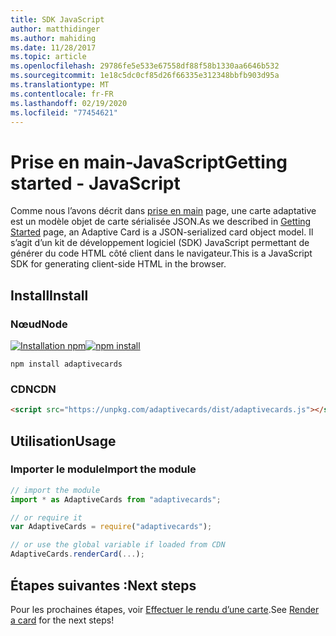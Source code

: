 ```yaml
---
title: SDK JavaScript
author: matthidinger
ms.author: mahiding
ms.date: 11/28/2017
ms.topic: article
ms.openlocfilehash: 29786fe5e533e67558df88f58b1330aa6646b532
ms.sourcegitcommit: 1e18c5dc0cf85d26f66335e312348bbfb903d95a
ms.translationtype: MT
ms.contentlocale: fr-FR
ms.lasthandoff: 02/19/2020
ms.locfileid: "77454621"
---
```

# <a name="getting-started---javascript"></a><span data-ttu-id="1134e-102">Prise en main-JavaScript</span><span class="sxs-lookup"><span data-stu-id="1134e-102">Getting started - JavaScript</span></span>

<span data-ttu-id="1134e-103">Comme nous l’avons décrit dans [prise en main](../../../authoring-cards/getting-started.md) page, une carte adaptative est un modèle objet de carte sérialisée JSON.</span><span class="sxs-lookup"><span data-stu-id="1134e-103">As we described in [Getting Started](../../../authoring-cards/getting-started.md) page, an Adaptive Card is a JSON-serialized card object model.</span></span> <span data-ttu-id="1134e-104">Il s’agit d’un kit de développement logiciel (SDK) JavaScript permettant de générer du code HTML côté client dans le navigateur.</span><span class="sxs-lookup"><span data-stu-id="1134e-104">This is a JavaScript SDK for generating client-side HTML in the browser.</span></span>

## <a name="install"></a><span data-ttu-id="1134e-105">Install</span><span class="sxs-lookup"><span data-stu-id="1134e-105">Install</span></span>

### <a name="node"></a><span data-ttu-id="1134e-106">Nœud</span><span class="sxs-lookup"><span data-stu-id="1134e-106">Node</span></span>

<span data-ttu-id="1134e-107">[![Installation npm](https://img.shields.io/npm/v/adaptivecards.svg)](https://www.npmjs.com/package/adaptivecards)</span><span class="sxs-lookup"><span data-stu-id="1134e-107">[![npm install](https://img.shields.io/npm/v/adaptivecards.svg)](https://www.npmjs.com/package/adaptivecards)</span></span>

```console
npm install adaptivecards
```

### <a name="cdn"></a><span data-ttu-id="1134e-108">CDN</span><span class="sxs-lookup"><span data-stu-id="1134e-108">CDN</span></span>

```html
<script src="https://unpkg.com/adaptivecards/dist/adaptivecards.js"></script>
```

## <a name="usage"></a><span data-ttu-id="1134e-109">Utilisation</span><span class="sxs-lookup"><span data-stu-id="1134e-109">Usage</span></span>

### <a name="import-the-module"></a><span data-ttu-id="1134e-110">Importer le module</span><span class="sxs-lookup"><span data-stu-id="1134e-110">Import the module</span></span>

```js
// import the module
import * as AdaptiveCards from "adaptivecards";

// or require it
var AdaptiveCards = require("adaptivecards");

// or use the global variable if loaded from CDN
AdaptiveCards.renderCard(...);
```

## <a name="next-steps"></a><span data-ttu-id="1134e-111">Étapes suivantes :</span><span class="sxs-lookup"><span data-stu-id="1134e-111">Next steps</span></span>

<span data-ttu-id="1134e-112">Pour les prochaines étapes, voir [Effectuer le rendu d’une carte](render-a-card.md).</span><span class="sxs-lookup"><span data-stu-id="1134e-112">See [Render a card](render-a-card.md) for the next steps!</span></span>
